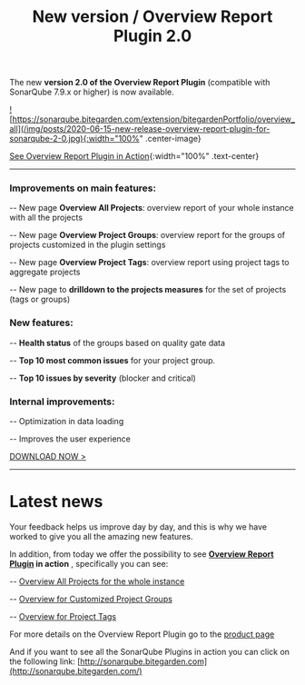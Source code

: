 ﻿---
layout: post
title: New version / Overview Report Plugin 2.0
description:  The new version 2.0 of the Overview Report Plugin (compatible with SonarQube 7.9.x or higher) is now available with major improvements

permalink: new-release-overview-report-plugin-for-sonarqube-2-0
spanish: nueva-version-overview-report-plugin-para-sonarqube-2-0
cover: /img/thumbs/Thumb-new-release-overview-report-plugin-for-sonarqube-2-0.jpg
---


The new **version 2.0 of the Overview Report Plugin** (compatible with SonarQube 7.9.x or higher) is now available.

<a target="_blank" href="https://sonarqube.bitegarden.com/extension/bitegardenPortfolio/overview_all">![https://sonarqube.bitegarden.com/extension/bitegardenPortfolio/overview_all](/img/posts/2020-06-15-new-release-overview-report-plugin-for-sonarqube-2-0.jpg){:width="100%" .center-image}</a>

[See Overview Report Plugin in Action](https://sonarqube.bitegarden.com/extension/bitegardenPortfolio/overview_all){:width="100%" .text-center}

--- 

### Improvements on main features:

-- New page **Overview All Projects**: overview report of your whole instance with all the projects

-- New page **Overview Project Groups**: overview report for the groups of projects customized in the plugin settings

-- New page **Overview Project Tags**: overview report using project tags to aggregate projects

-- New page to **drilldown to the projects measures** for the set of projects (tags or groups)

### New features:

-- **Health status** of the groups based on quality gate data

-- **Top 10 most common issues** for your project group.

-- **Top 10 issues by severity** (blocker and critical)

### Internal improvements:

-- Optimization in data loading

-- Improves the user experience

<a href="/sonarqube-overview-trial-form" class="btn btn-primary btn-call-to-action fancybox">DOWNLOAD NOW ></a>

---

# Latest news

Your feedback helps us improve day by day, and this is why we have worked to give you all the amazing new features.

In addition, from today we offer the possibility to see **[Overview Report Plugin](https://www.bitegarden.com/sonarqube-overview) in action** , specifically you can see:

-- [Overview All Projects for the whole instance](https://sonarqube.bitegarden.com/extension/bitegardenPortfolio/overview_all)

-- [Overview for Customized Project Groups](https://sonarqube.bitegarden.com/extension/bitegardenPortfolio/overview_groups)

-- [Overview for Project Tags](http://sonarqube.bitegarden.com/extension/bitegardenPortfolio/overview_tags)

For more details on the Overview Report Plugin go to the [product page](https://www.bitegarden.com/sonarqube-overview)

And if you want to see all the SonarQube Plugins in action you can click on the following link: [http://sonarqube.bitegarden.com](http://sonarqube.bitegarden.com/)

